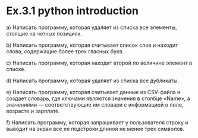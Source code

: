 # Ex.3.1 python introduction

а) Написать программу, которая удаляет из списка все элементы, стоящие на четных позициях.

b) Написать программу, которая считывает список слов и находит слова, содержащие более трех гласных букв.

c) Написать программу, которая находит второй по величине элемент в списке.

d) Написать программу, которая удаляет из списка все дубликаты.

e) Написать программу, которая считывает данные из CSV-файла и создает словарь, где ключами являются значения в столбце «Name», а значениями — соответствующие им словари с информацией о поле, возрасте и зарплате. 

f) Написать программу, которая запрашивает у пользователя строку и выводит на экран все ее подстроки длиной не менее трех символов.
